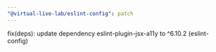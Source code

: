 ```yaml
---
"@virtual-live-lab/eslint-config": patch
---
```


fix(deps): update dependency eslint-plugin-jsx-a11y to ^6.10.2 (eslint-config)
